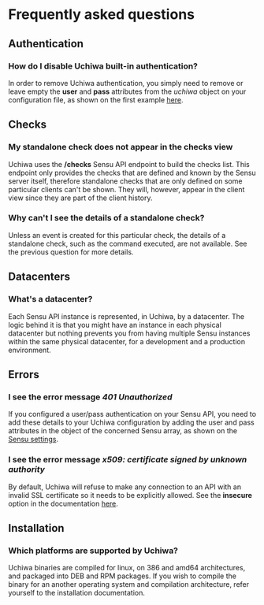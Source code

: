 # Frequently asked questions

## Authentication

### How do I disable Uchiwa built-in authentication?
In order to remove Uchiwa authentication, you simply need to remove or leave empty the **user** and **pass** attributes from the *uchiwa* object on your configuration file, as shown on the first example [here](configuration/uchiwa/#base).

## Checks

### My standalone check does not appear in the checks view
Uchiwa uses the **/checks** Sensu API endpoint to build the checks list. This endpoint only provides the checks that are defined and known by the Sensu server itself, therefore standalone checks that are only defined on some particular clients can't be shown. They will, however, appear in the client view since they are part of the client history.

### Why can't I see the details of a standalone check?
Unless an event is created for this particular check, the details of a standalone check, such as the command executed, are not available. See the previous question for more details.

## Datacenters

### What's a datacenter?
Each Sensu API instance is represented, in Uchiwa, by a datacenter. The logic behind it is that you might have an instance in each physical datacenter but nothing prevents you from having multiple Sensu instances within the same physical datacenter, for a development and a production environment.

## Errors

### I see the error message *401 Unauthorized*
If you configured a user/pass authentication on your Sensu API, you need to add these details to your Uchiwa configuration by adding the user and pass attributes in the object of the concerned Sensu array, as shown on the [Sensu settings](configuration/sensu).

### I see the error message *x509: certificate signed by unknown authority*
By default, Uchiwa will refuse to make any connection to an API with an invalid SSL certificate so it needs to be explicitly allowed. See the **insecure** option in the documentation [here](configuration/sensu/).


## Installation

### Which platforms are supported by Uchiwa?

Uchiwa binaries are compiled for linux, on 386 and amd64 architectures, and packaged into DEB and RPM packages. If you wish to compile the binary for an another operating system and compilation architecture, refer yourself to the installation documentation.
